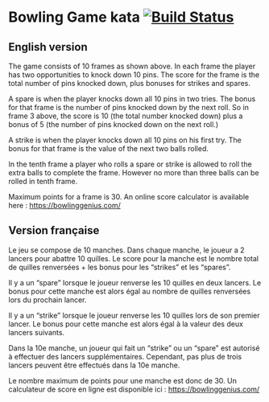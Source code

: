 Bowling Game kata [![Build Status](https://travis-ci.org/lordlothar99/bowling-game-kata-template.svg?branch=cucumber)](https://travis-ci.org/lordlothar99/bowling-game-kata-template)
==================

## English version
The game consists of 10 frames as shown above.  In each frame the player has
two opportunities to knock down 10 pins.  The score for the frame is the total
number of pins knocked down, plus bonuses for strikes and spares.

A spare is when the player knocks down all 10 pins in two tries.  The bonus for
that frame is the number of pins knocked down by the next roll.  So in frame 3
above, the score is 10 (the total number knocked down) plus a bonus of 5 (the
number of pins knocked down on the next roll.)

A strike is when the player knocks down all 10 pins on his first try.  The bonus
for that frame is the value of the next two balls rolled.

In the tenth frame a player who rolls a spare or strike is allowed to roll the extra
balls to complete the frame. However no more than three balls can be rolled in
tenth frame.

Maximum points for a frame is 30.
An online score calculator is available here : https://bowlinggenius.com/

## Version française
Le jeu se compose de 10 manches. Dans chaque manche, le joueur a 2 lancers pour abattre 10 quilles. Le score pour la manche est le nombre total de quilles renversées + les bonus pour les “strikes” et les “spares”.

Il y a un “spare” lorsque le joueur renverse les 10 quilles en deux lancers. Le bonus pour cette manche est alors égal au nombre de quilles renversées lors du prochain lancer.

Il y a un “strike” lorsque le joueur renverse les 10 quilles lors de son premier lancer. Le bonus pour cette manche est alors égal à la valeur des deux lancers suivants.

Dans la 10e manche, un joueur qui fait un “strike” ou un “spare” est autorisé à effectuer des lancers supplémentaires. Cependant, pas plus de trois lancers peuvent être effectués dans la 10e manche.

Le nombre maximum de points pour une manche est donc de 30.
Un calculateur de score en ligne est disponible ici : https://bowlinggenius.com/
